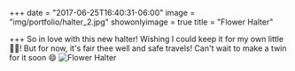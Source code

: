+++
date = "2017-06-25T16:40:31-06:00"
image = "img/portfolio/halter_2.jpg"
showonlyimage = true
title = "Flower Halter"

+++
So in love with this new halter! Wishing I could keep it for my own little 🐝💞! But for now, it's fair thee well and safe travels! Can't wait to make a twin for it soon 😄
![Flower Halter](/img/portfolio/halter_2.jpg)

